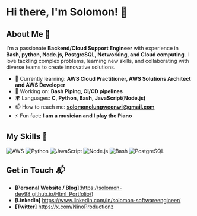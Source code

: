 # Hi there, I'm Solomon! 👋

## About Me 🚀

I'm a passionate **Backend/Cloud Support Engineer** with experience in **Bash, python, Node.js, PostgreSQL, Networking, and Cloud computing**. I love tackling complex problems, learning new skills, and collaborating with diverse teams to create innovative solutions.

- 🌱 Currently learning: **AWS Cloud Practitioner, AWS Solutions Architect and AWS Developer**
- 🔭 Working on: **Bash Piping, CI/CD pipelines**
- 🌍 Languages: **C, Python, Bash, JavaScript(Node.js)**
- 📫 How to reach me: **solomonolungweonwi@gmail.com**
- ⚡ Fun fact: **I am a musician and I play the Piano**

## My Skills 🧠
![AWS](https://img.shields.io/badge/Amazon_Web_Services-FF9900?style=for-the-badge&logo=amazonwebservices&logoColor=white)
![Python](https://img.shields.io/badge/Python-FFD43B?style=for-the-badge&logo=python&logoColor=blue)
![JavaScript](https://img.shields.io/badge/-JavaScript-F7DF1E?style=flat-square&logo=javascript&logoColor=black)
![Node.js](https://img.shields.io/badge/-Node.js-339933?style=flat-square&logo=node.js&logoColor=white)
![Bash](https://img.shields.io/badge/Shell_Script-121011?style=for-the-badge&logo=gnu-bash&logoColor=white)
![PostgreSQL](https://img.shields.io/badge/PostgreSQL-316192?style=for-the-badge&logo=postgresql&logoColor=white)



## Get in Touch 📬

- **[Personal Website / Blog]**(https://solomon-dev98.github.io/Html_Portfolio/)
- **[LinkedIn]** https://www.linkedin.com/in/solomon-softwareengineer/
- **[Twitter]** https://x.com/NinoProductionz


